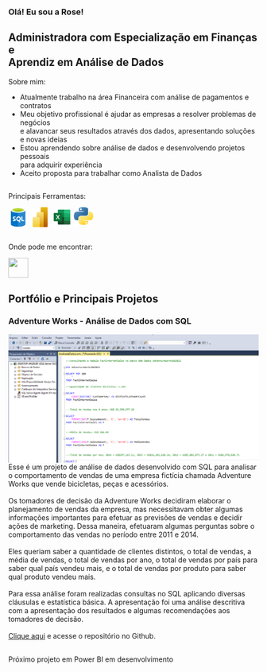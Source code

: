 ### Olá! Eu sou a Rose!

## Administradora com Especialização em Finanças e <br> Aprendiz em Análise de Dados
Sobre mim:

- Atualmente trabalho na área Financeira com análise de pagamentos e contratos
- Meu objetivo profissional é ajudar as empresas a resolver problemas de negócios <br> e alavancar seus resultados através dos dados, apresentando soluções e novas ideias
- Estou aprendendo sobre análise de dados e desenvolvendo projetos pessoais <br> para adquirir experiência 
- Aceito proposta para trabalhar como Analista de Dados 

## 

Principais Ferramentas:

<div style="display: inline_block">
  <img align="center" alt="SQL" height="40" width="40" src="https://github.com/roseneidereis/ferramentas/blob/main/logo.png">
  <img align="center" alt="Power BI" height="40" width="40" src="https://github.com/roseneidereis/ferramentas/blob/main/1200px-New_Power_BI_Logo.svg.png">
  <img align="center" alt="Excel" height="40" width="40" src="https://github.com/roseneidereis/ferramentas/blob/main/excel.png">
  <img align="center" alt="Python" height="40" width="40" src="https://github.com/roseneidereis/ferramentas/blob/main/Python-logo-notext.svg.png">
</div>

<br>

Onde pode me encontrar:
<div style="display: inline_block">
  </a>
  <a href="https://www.linkedin.com/in/rosereis/" target="_blank">
    <img align="center" alt="" height="40" width="40" src="https://github.com/BruceFonseca/Portfolio/blob/main/social%20icons/linkedin.png?raw=true">
  </a>
</div>

## 

## Portfólio e Principais Projetos
### Adventure Works - Análise de Dados com SQL
<img align="right" width="600"  src="https://github.com/roseneidereis/arquivos_uteis/blob/main/AdventureWorksSQL.PNG">
Esse é um projeto de análise de dados desenvolvido com SQL para analisar o comportamento de vendas de uma empresa fictícia chamada Adventure Works que vende bicicletas, peças e acessórios.
<br><br>
Os tomadores de decisão da Adventure Works decidiram elaborar o planejamento de vendas da empresa, mas necessitavam obter algumas informações importantes para efetuar as previsões de vendas e decidir ações de marketing. Dessa maneira, efetuaram algumas perguntas sobre o comportamento das vendas no período entre 2011 e 2014. 
<br><br>
Eles queriam saber a quantidade de clientes distintos, o total de vendas, a média de vendas, o total de vendas por ano, o total de vendas por país para saber qual país vendeu mais, e o total de vendas por produto para saber qual produto vendeu mais. 
<br><br>
Para essa análise foram realizadas consultas no SQL aplicando diversas cláusulas e estatística básica. A apresentação foi uma análise descritiva com a apresentação dos resultados e algumas recomendações aos tomadores de decisão.
<br><br>
<a href="https://github.com/roseneidereis/Projeto-SQL-Adventure-Works" target="_blank">Clique aqui</a> e acesse o repositório no Github.

## 
Próximo projeto em Power BI em desenvolvimento
##



